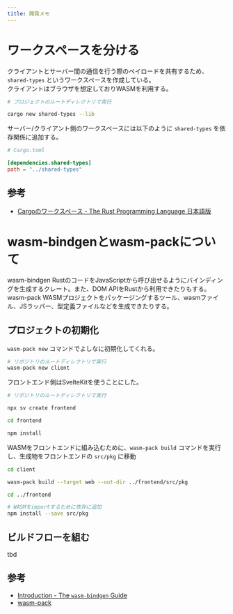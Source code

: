```yaml
---
title: 開発メモ
---
```


# ワークスペースを分ける

クライアントとサーバー間の通信を行う際のペイロードを共有するため、`shared-types` というワークスペースを作成している。  
クライアントはブラウザを想定しておりWASMを利用する。

```bash
# プロジェクトのルートディレクトリで実行

cargo new shared-types --lib
```

サーバー/クライアント側のワークスペースには以下のように `shared-types` を依存関係に追加する。

```toml
# Cargo.toml

[dependencies.shared-types]
path = "../shared-types"
```

## 参考

- [Cargoのワークスペース - The Rust Programming Language 日本語版](https://doc.rust-jp.rs/book-ja/ch14-03-cargo-workspaces.html)

# wasm-bindgenとwasm-packについて

wasm-bindgen RustのコードをJavaScriptから呼び出せるようにバインディングを生成するクレート。また、DOM APIをRustから利用できたりもする。
wasm-pack WASMプロジェクトをパッケージングするツール、wasmファイル、JSラッパー、型定義ファイルなどを生成できたりする。

## プロジェクトの初期化

`wasm-pack new` コマンドでよしなに初期化してくれる。

```bash
# リポジトリのルートディレクトリで実行
wasm-pack new client
```

フロントエンド側はSvelteKitを使うことにした。

```bash
# リポジトリのルートディレクトリで実行

npx sv create frontend

cd frontend

npm install 
```

WASMをフロントエンドに組み込むために、`wasm-pack build` コマンドを実行し、生成物をフロントエンドの `src/pkg` に移動

```bash
cd client

wasm-pack build --target web --out-dir ../frontend/src/pkg

cd ../frontend

# WASMをimportするために依存に追加
npm install --save src/pkg
```

## ビルドフローを組む

tbd

## 参考

- [Introduction - The `wasm-bindgen` Guide](https://rustwasm.github.io/docs/wasm-bindgen/)
- [wasm-pack](https://rustwasm.github.io/wasm-pack/)
